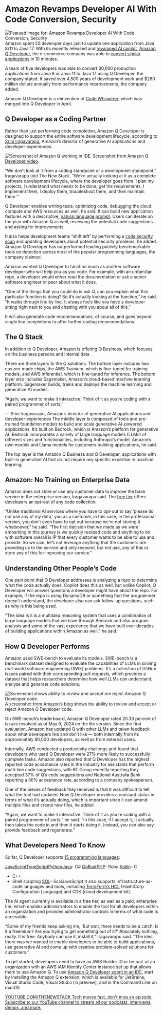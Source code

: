 # Amazon Revamps Developer AI With Code Conversion, Security
![Featued image for: Amazon Revamps Developer AI With Code Conversion, Security](https://cdn.thenewstack.io/media/2024/09/4221e1bd-qdeveloper-1024x576.jpg)
Amazon spent 50 developer days just to update one application from Java 8/11 to Java 17. With its recently released and [revamped AI copilot](https://aws.amazon.com/blogs/devops/reinventing-the-amazon-q-developer-agent-for-software-development/), [Amazon Q Developer](https://aws.amazon.com/q/developer/), the e-commerce company was able to [convert similar applications](https://www.youtube.com/watch?v=63KCD7fvu4s) in 10 minutes.

A team of five developers was able to convert 30,000 production applications from Java 8 or Java 11 to Java 17 using Q Developer, the company stated. It saved over 4,500 years of development work and $260 million dollars annually from performance improvements, the company added.

Amazon Q Developer is a reinvention of [Code Whisperer](https://thenewstack.io/decoding-amazons-generative-ai-strategy/), which was merged into Q Developer in April.

## Q Developer as a Coding Partner
Rather than just performing code completion, Amazon Q Developer is designed to support the entire software development lifecycle, according to [Srini Iragavarapu](https://www.linkedin.com/in/isvas/), Amazon’s director of generative AI applications and developer experiences.

![Screenshot of Amazon Q working in IDE.](https://cdn.thenewstack.io/media/2024/09/66728972-screenshotamazonq.jpg)
Screenshot from [Amazon Q Developer video](https://youtu.be/U0ZSldhbWs8).

“We don’t look at it from a coding standpoint or a development standpoint,” Iragavarapu told The New Stack. “We’re actually looking at it as a complete software development lifecycle, where the developer goes from ‘I plan my projects, I understand what needs to be done, get the requirements, I implement them, I deploy them, troubleshoot them, and then maintain them.’”

Q Developer enables writing tests, optimizing code, debugging the cloud compute and AWS resources as well, he said. It can build new application features with a descriptive, [natural language prompt](https://roadmap.sh/prompt-engineering). Users can iterate on the plan with Amazon Q as well, reviewing the potential code suggestions and asking for improvements.

It also helps development teams “shift left” by performing a [code security scan](https://docs.aws.amazon.com/amazonq/latest/qdeveloper-ug/security.html) and updating developers about potential security problems, he added. Amazon Q Developer has outperformed leading publicly benchmarkable tools on detection across most of the popular programming languages, the company claimed.

Amazon wanted Q Developer to function much as another software developer who will help you as you code. For example, with an unfamiliar repo, a developer would either read the documentation or ask a senior software engineer or peer about what it does.

“One of the things that you could do is ask Q, can you explain what this particular function is doing? So it’s actually looking at the function,” he said. “It walks through line by line. It always feels like you have a developer sitting right next to you and chatting with you about all of this.”

It will also generate code recommendations, of course, and goes beyond single line completions to offer further coding recommendations.

## The Q Stack
In addition to Q Developer, Amazon is offering Q Business, which focuses on the business persona and internal data.

There are three layers to the Q solutions. The bottom layer includes two custom-made chips, the AWS Trainium, which is fine-tuned for training models, and AWS Inferential, which is fine-tuned for inference. The bottom layer also includes Sagemaker, Amazon’s cloud-based machine learning platform. Sagemaker builds, trains and deploys the machine learning and generative AI models.

“Again, we want to make it interactive. Think of it as you’re coding with a paired programmer of sorts,”

— Srini Iragavarapu, Amazon’s director of generative AI applications and developer experiences
The middle layer is composed of tools and pre-trained foundation models to build and scale generative AI-powered applications. It’s built on Bedrock, which is Amazon’s platform for generative AI. Bedrock incorporates a variety of large language models (LLMs) of different sizes and functionalities, including Anthropic’s model, Amazon’s own models and Llama models for customers building applications, he said.

The top layer is the Amazon Q Business and Q Developer, applications with built-in generative AI that do not require any specific expertise in machine learning.

## Amazon: No Training on Enterprise Data
Amazon does not store or use any customer data to improve the base service in the enterprise version, Iragavarapu said. The [free tier](https://docs.aws.amazon.com/amazonq/latest/qdeveloper-ug/q-free-tier.html) offers developers an opt-out of any code collection.

“Unlike traditional AI services where you have to opt-out to say ‘please do not use any of my data,’ you as a customer, in this case, in the professional version, you don’t even have to opt out because we’re not storing it whatsoever,” he said. “The first decision that we made as we were embarking in this journey is we quickly realized code and anything to do with software overall is IP that every customer wants to be able to use and provide. So we said, let’s not leverage anything that the customers are providing us to the service and only respond, but not use, any of this or store any of this for improving our service.”

## Understanding Other People’s Code
One pain point that Q Developer addresses is analyzing a repo to determine what the code actually does. Copilot does this as well, but unlike Copilot, Q Developer will answer questions a developer might have about the repo. For example, if the repo is using DynamoDB or something that the programmer doesn’t understand, the developer also can ask follow-up questions, such as why is this being used.

“The idea is it is a multistep reasoning system that uses a combination of large language models that we have through Bedrock and also program analysis and some of the vast experience that we have built over decades of building applications within Amazon as well,” he said.

## How Q Developer Performs
Amazon used SWE-bench to evaluate its models. SWE-bench is a benchmark dataset designed to evaluate the capabilities of LLMs in solving real-world software engineering (SWE) problems. It’s a collection of GitHub issues paired with their corresponding pull requests, which provides a dataset that helps researchers determine how well LLMs can understand, analyze and generate code solutions.

![Screenshot shows ability to review and accept ore reject Amazon Q Developer code.](https://cdn.thenewstack.io/media/2024/09/8c07ca18-dev-agent-08_amazon.png)
A screenshot from [Amazon’s blog](https://aws.amazon.com/blogs/devops/reinventing-the-amazon-q-developer-agent-for-software-development/) shows the ability to review and accept or reject Amazon Q Developer code.

On SWE-bench’s leaderboard, Amazon Q Developer rated 20.33 percent of issues resolved as of May 9, 2024 on the lite version. Since the first evaluation, Amazon has updated Q with other LLMs and taken feedback about what developers like and don’t like — both internally from its approximately 80,000 developers, as well as from external users.

Internally, AWS conducted a productivity challenge and found that developers who used Q Developer were 27% more likely to successfully complete tasks. Amazon also reported that Q Developer has the highest reported code acceptance rates in the industry for assistants that perform multi-line code suggestions, with BT Group recently reporting they accepted 37% of Q’s code suggestions and National Australia Bank reporting a 50% acceptance rate, according to a company spokesperson.

One of the pieces of feedback they received is that it was difficult to tell what the tool had updated. Now Q Developer provides a constant status in terms of what it’s actually doing, which is important since it can amend multiple files and create new files, he added.

“Again, we want to make it interactive. Think of it as you’re coding with a paired programmer of sorts,” he said. “In this case, if I accept it, it actually then takes the code in and then it starts doing it. Instead, you can also say provide feedback and regenerate.”

## What Developers Need To Know
So far, Q Developer supports [15 programming languages](https://docs.aws.amazon.com/prescriptive-guidance/latest/best-practices-code-generation/faq.html):

[JavaScript](https://thenewstack.io/free-javascript-from-legal-clutches-of-oracle-devs-petition/)[TypeScript](https://thenewstack.io/typescript-5-5-faster-smarter-and-more-powerful/)[Python](https://docs.aws.amazon.com/prescriptive-guidance/latest/best-practices-code-generation/examples-python.html)[Java](https://docs.aws.amazon.com/prescriptive-guidance/latest/best-practices-code-generation/examples-java.html)- C#
[Go](https://thenewstack.io/golang-how-to-use-the-go-install-command/)[Rust](https://thenewstack.io/rusts-rapid-rise-foundation-fuels-language-growth/)[PHP](https://thenewstack.io/why-php-usage-has-declined-by-40-in-just-over-2-years/)- Ruby
[Kotlin](https://thenewstack.io/how-to-handle-platform-specific-dependencies-in-kotlin-multiplatform/)- C
- C++
- Shell scripting
[SQL](https://thenewstack.io/sql-nosql-and-vectors-oh-my/)- ScalJavaScript
It also supports infrastructure-as-code languages and tools, including [TerraForm’s HCL](https://thenewstack.io/terraforms-best-practices-and-pitfalls/) (HashiCorp Configuration Language) and CDK (cloud development kit).

The AI agent currently is available in a free tier, as well as a paid, enterprise tier, which enables administrators to enable the tool for all developers within an organization and provides administrator controls in terms of what code is accessible.

“Some of my friends keep asking me, ‘But wait, there needs to be a catch. Is it a freemium? Are you trying to get something out of it?’ Absolutely nothing, really. It is free. Anybody can use it, install it,” Iragavarapu said. “The idea there was we wanted to enable developers to be able to build applications, use generative AI and come up with creative problem-solved solutions for customers.”

To get started, developers need to have an AWS Builder ID or be part of an organization with an AWS IAM Identity Center instance set up that allows them to use Amazon Q. To use [Amazon Q Developer agent in an IDE](https://docs.aws.amazon.com/amazonq/latest/qdeveloper-ug/q-in-IDE-setup.html), start by installing the Amazon Q extension, which is available for JetBrains, Visual Studio Code, Visual Studio (in preview), and in the Command Line on macOS.

[
YOUTUBE.COM/THENEWSTACK
Tech moves fast, don't miss an episode. Subscribe to our YouTube
channel to stream all our podcasts, interviews, demos, and more.
](https://youtube.com/thenewstack?sub_confirmation=1)
